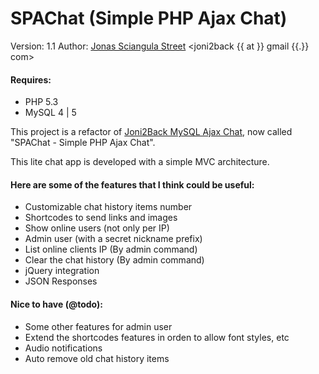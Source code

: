 SPAChat (Simple PHP Ajax Chat)
=======

Version: 1.1
Author: [Jonas Sciangula Street](http://www.joni2back.com/) <joni2back {{ at }} gmail {{.}} com>


#### Requires:
* PHP 5.3
* MySQL 4 | 5


This project is a refactor of [Joni2Back MySQL Ajax Chat](http://sourceforge.net/projects/joni2back-chat/), 
now called "SPAChat - Simple PHP Ajax Chat".

This lite chat app is developed with a simple MVC architecture.

#### Here are some of the features that I think could be useful: 

* Customizable chat history items number
* Shortcodes to send links and images
* Show online users (not only per IP)
* Admin user (with a secret nickname prefix)
* List online clients IP (By admin command)
* Clear the chat history (By admin command)
* jQuery integration
* JSON Responses
    
    
#### Nice to have (@todo):

* Some other features for admin user
* Extend the shortcodes features in orden to allow font styles, etc
* Audio notifications
* Auto remove old chat history items
    
    
